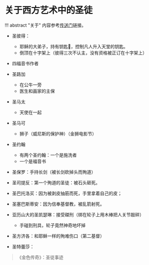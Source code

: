 # 关于西方艺术中的圣徒

!!! abstract "关于"
    内容参考[传送门](https://www.bilibili.com/video/BV1Rv4y157df)链接。

- 圣彼得：
    - 耶稣的大弟子，持有钥匙🔑，控制凡人升入天堂的钥匙。
    - 倒顶在十字架上（彼得三次不认主，没有资格被正订在十字架上）

- 四福音书作者
- 圣路加
    - 在公牛一旁
    - 医生和画家的主保
- 圣马太
    - 天使在一起
- 圣马可
    - 狮子（威尼斯的保护神）（金狮电影节）
- 圣约翰
    - 有两个圣约翰：一个是施洗者
    - 一个是福音书

- 圣保罗：手持长剑（被长剑砍掉头而殉道）
- 圣司提反：第一个殉道的圣徒：被石头砸死。
- 圣巴托洛买：因为被剥皮抽筋而死，手里拿着自己的皮；
- 圣塞巴斯蒂安：因为信奉基督教，被乱箭射死。
- 亚历山大的圣凯瑟琳：接受磔刑（绑在轮子上用木棒把人关节敲碎）
    - 手碰到刑具，轮子竟然神奇地坏掉
- 圣方济各：和耶稣一样的殉难伤口（第二基督）
- 圣特蕾莎：



>《金色传奇》：圣徒事迹